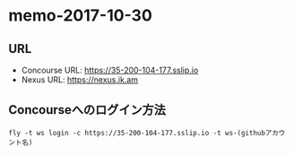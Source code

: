 # memo-2017-10-30

## URL

* Concourse URL: https://35-200-104-177.sslip.io
* Nexus URL: https://nexus.ik.am

## Concourseへのログイン方法

```
fly -t ws login -c https://35-200-104-177.sslip.io -t ws-(githubアカウント名)
```
